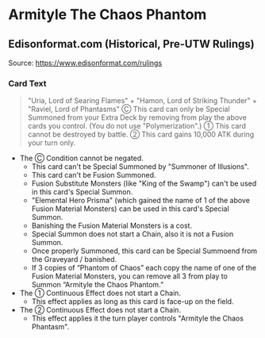 # Armityle The Chaos Phantom

## Edisonformat.com (Historical, Pre-UTW Rulings)

Source: https://www.edisonformat.com/rulings

### Card Text

> "Uria, Lord of Searing Flames" + "Hamon, Lord of Striking Thunder" + "Raviel, Lord of Phantasms"
Ⓒ This card can only be Special Summoned from your Extra Deck by removing from play the above cards you control. (You do not use "Polymerization".) ① This card cannot be destroyed by battle. ② This card gains 10,000 ATK during your turn only.

*   The Ⓒ Condition cannot be negated.
    *   This card can't be Special Summoned by "Summoner of Illusions".
    *   This card can't be Fusion Summoned.
    *   Fusion Substitute Monsters (like "King of the Swamp") can't be used in this card's Special Summon.
    *   "Elemental Hero Prisma" (which gained the name of 1 of the above Fusion Material Monsters) can be used in this card's Special Summon.
    *   Banishing the Fusion Material Monsters is a cost.
    *   Special Summon does not start a Chain, also it is not a Fusion Summon.
    *   Once properly Summoned, this card can be Special Summoend from the Graveyard / banished.
    *   If 3 copies of “Phantom of Chaos” each copy the name of one of the Fusion Material Monsters, you can remove all 3 from play to Summon “Armityle the Chaos Phantom.”
*   The ① Continuous Effect does not start a Chain.
    *   This effect applies as long as this card is face-up on the field.
*   The ② Continuous Effect does not start a Chain.
    *   This effect applies it the turn player controls "Armityle the Chaos Phantasm".
